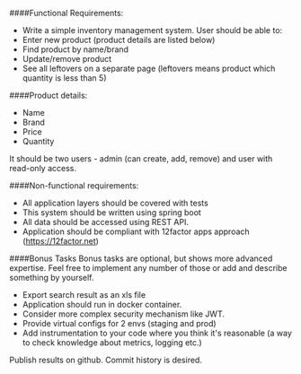 ####Functional Requirements:
* Write a simple inventory management system. User should be able to:
* Enter new product (product details are listed below)
* Find product by name/brand
* Update/remove product
* See all leftovers on a separate page (leftovers means product which quantity is less than 5)

####Product details:
* Name
* Brand
* Price
* Quantity

It should be two users - admin (can create, add, remove) and user with read-only access.

####Non-functional requirements:
* All application layers should be covered with tests
* This system should be written using spring boot
* All data should be accessed using REST API.
* Application should be compliant with 12factor apps approach (https://12factor.net)

####Bonus Tasks
Bonus tasks are optional, but shows more advanced expertise. Feel free to implement any number of those or add and describe something by
yourself.

* Export search result as an xls file
* Application should run in docker container.
* Consider more complex security mechanism like JWT.
* Provide virtual configs for 2 envs (staging and prod)
* Add instrumentation to your code where you think it's reasonable (a way to check knowledge about metrics, logging etc.)

Publish results on github. Commit history is desired. 